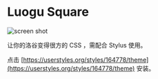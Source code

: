 # Luogu Square

![screen shot](https://i.loli.net/2018/10/07/5bba181f7a968.png)

让你的洛谷变得很方的 CSS ，需配合 Stylus 使用。

点击 [https://userstyles.org/styles/164778/theme](https://userstyles.org/styles/164778/theme) 安装。
